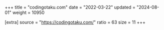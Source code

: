 +++
title = "codingotaku.com"
date = "2022-03-22"
updated = "2024-08-01"
weight = 10950

[extra]
source = "https://codingotaku.com/"
ratio = 63
size = 11
+++
